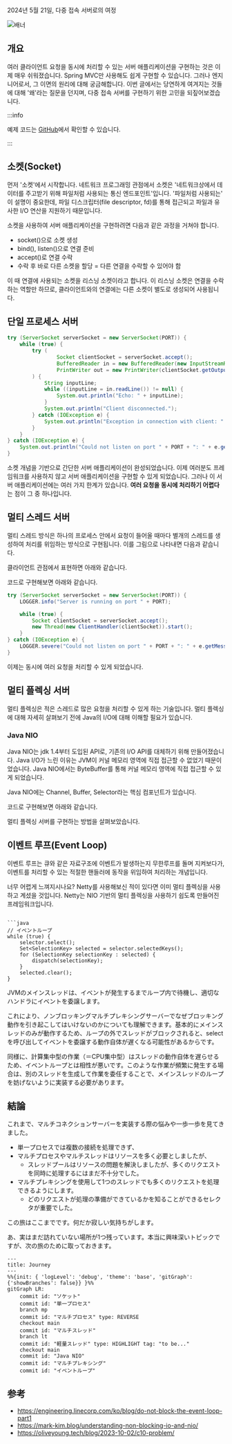 2024년 5월 21일, 다중 접속 서버로의 여정

![배너](https://i.imgur.com/bDTb83y.png)

## 개요

여러 클라이언트 요청을 동시에 처리할 수 있는 서버 애플리케이션을 구현하는 것은 이제 매우 쉬워졌습니다. Spring MVC만 사용해도 쉽게 구현할 수 있습니다. 그러나 엔지니어로서, 그 이면의 원리에 대해 궁금해합니다. 이번 글에서는 당연하게 여겨지는 것들에 대해 '왜'라는 질문을 던지며, 다중 접속 서버를 구현하기 위한 고민을 되짚어보겠습니다.

:::info

예제 코드는 [GitHub](https://github.com/songkg7/journey-to-a-multi-connect-server)에서 확인할 수 있습니다.

:::

## 소켓(Socket)

먼저 '소켓'에서 시작합니다. 네트워크 프로그래밍 관점에서 소켓은 '네트워크상에서 데이터를 주고받기 위해 파일처럼 사용되는 통신 엔드포인트'입니다. '파일처럼 사용되는' 이 설명이 중요한데, 파일 디스크립터(file descriptor, fd)를 통해 접근되고 파일과 유사한 I/O 연산을 지원하기 때문입니다.

소켓을 사용하여 서버 애플리케이션을 구현하려면 다음과 같은 과정을 거쳐야 합니다.

- socket()으로 소켓 생성
- bind(), listen()으로 연결 준비
- accept()로 연결 수락
- 수락 후 바로 다른 소켓을 할당 = 다른 연결을 수락할 수 있어야 함

이 때 연결에 사용되는 소켓을 리스닝 소켓이라고 합니다. 이 리스닝 소켓은 연결을 수락하는 역할만 하므로, 클라이언트와의 연결에는 다른 소켓이 별도로 생성되어 사용됩니다.

## 단일 프로세스 서버

```java
try (ServerSocket serverSocket = new ServerSocket(PORT)) {
    while (true) {
        try (
                Socket clientSocket = serverSocket.accept();
                BufferedReader in = new BufferedReader(new InputStreamReader(clientSocket.getInputStream()));
                PrintWriter out = new PrintWriter(clientSocket.getOutputStream(), true)
        ) {
            String inputLine;
            while ((inputLine = in.readLine()) != null) {
                System.out.println("Echo: " + inputLine);
            }
            System.out.println("Client disconnected.");
        } catch (IOException e) {
            System.out.println("Exception in connection with client: " + e.getMessage());
        }
    }
} catch (IOException e) {
    System.out.println("Could not listen on port " + PORT + ": " + e.getMessage());
}
```

소켓 개념을 기반으로 간단한 서버 애플리케이션이 완성되었습니다. 이제 여러분도 프레임워크를 사용하지 않고 서버 애플리케이션을 구현할 수 있게 되었습니다. 그러나 이 서버 애플리케이션에는 여러 가지 한계가 있습니다. **여러 요청을 동시에 처리하기 어렵다**는 점이 그 중 하나입니다.

## 멀티 스레드 서버

멀티 스레드 방식은 하나의 프로세스 안에서 요청이 들어올 때마다 별개의 스레드를 생성하여 처리를 위임하는 방식으로 구현됩니다. 이를 그림으로 나타내면 다음과 같습니다.

클라이언트 관점에서 표현하면 아래와 같습니다.

코드로 구현해보면 아래와 같습니다.

```java
try (ServerSocket serverSocket = new ServerSocket(PORT)) {
    LOGGER.info("Server is running on port " + PORT);

    while (true) {
        Socket clientSocket = serverSocket.accept();
        new Thread(new ClientHandler(clientSocket)).start();
    }
} catch (IOException e) {
    LOGGER.severe("Could not listen on port " + PORT + ": " + e.getMessage());
}
```

이제는 동시에 여러 요청을 처리할 수 있게 되었습니다.

## 멀티 플렉싱 서버

멀티 플렉싱은 적은 스레드로 많은 요청을 처리할 수 있게 하는 기술입니다. 멀티 플렉싱에 대해 자세히 살펴보기 전에 Java의 I/O에 대해 이해할 필요가 있습니다.

### Java NIO

Java NIO는 jdk 1.4부터 도입된 API로, 기존의 I/O API를 대체하기 위해 만들어졌습니다. Java I/O가 느린 이유는 JVM이 커널 메모리 영역에 직접 접근할 수 없었기 때문이었습니다. Java NIO에서는 ByteBuffer를 통해 커널 메모리 영역에 직접 접근할 수 있게 되었습니다.

Java NIO에는 Channel, Buffer, Selector라는 핵심 컴포넌트가 있습니다.

코드로 구현해보면 아래와 같습니다.

멀티 플렉싱 서버를 구현하는 방법을 살펴보았습니다.

## 이벤트 루프(Event Loop)

이벤트 루프는 큐와 같은 자료구조에 이벤트가 발생하는지 무한루프를 돌며 지켜보다가, 이벤트를 처리할 수 있는 적절한 핸들러에 동작을 위임하여 처리하는 개념입니다.

너무 어렵게 느껴지시나요? Netty를 사용해보신 적이 있다면 이미 멀티 플렉싱을 사용하고 계셨을 것입니다. Netty는 NIO 기반의 멀티 플렉싱을 사용하기 쉽도록 만들어진 프레임워크입니다.

```

```java
// イベントループ
while (true) {
    selector.select();
    Set<SelectionKey> selected = selector.selectedKeys();
    for (SelectionKey selectionKey : selected) {
        dispatch(selectionKey);
    }
    selected.clear();
}
```

JVMのメインスレッドは、イベントが発生するまでループ内で待機し、適切なハンドラにイベントを委譲します。

これにより、ノンブロッキングマルチプレキシングサーバーでなぜブロッキング動作を引き起こしてはいけないのかについても理解できます。基本的にメインスレッドのみが動作するため、ループの外でスレッドがブロックされると、selectを呼び出してイベントを委譲する動作自体が遅くなる可能性があるからです。

同様に、計算集中型の作業（＝CPU集中型）はスレッドの動作自体を遅らせるため、イベントループとは相性が悪いです。このような作業が頻繁に発生する場合は、別のスレッドを生成して作業を委任することで、メインスレッドのループを妨げないように実装する必要があります。

## 結論

これまで、マルチコネクションサーバーを実装する際の悩みや一歩一歩を見てきました。

- 単一プロセスでは複数の接続を処理できず、
- マルチプロセスやマルチスレッドはリソースを多く必要としましたが、
    - スレッドプールはリソースの問題を解決しましたが、多くのリクエストを同時に処理するにはまだ不十分でした。
- マルチプレキシングを使用して1つのスレッドでも多くのリクエストを処理できるようにします。
    - どのリクエストが処理の準備ができているかを知ることができるセレクタが重要でした。

この旅はここまでです。何だか寂しい気持ちがします。

あ、実はまだ訪れていない場所が1つ残っています。本当に興味深いトピックですが、次の旅のために取っておきます。

```mermaid
---
title: Journey
---
%%{init: { 'logLevel': 'debug', 'theme': 'base', 'gitGraph': {'showBranches': false}} }%%
gitGraph LR:
    commit id: "ソケット"
    commit id: "単一プロセス"
    branch mp
    commit id: "マルチプロセス" type: REVERSE
    checkout main
    commit id: "マルチスレッド"
    branch lt
    commit id: "軽量スレッド" type: HIGHLIGHT tag: "to be..."
    checkout main
    commit id: "Java NIO"
    commit id: "マルチプレキシング"
    commit id: "イベントループ"
```

## 参考

- https://engineering.linecorp.com/ko/blog/do-not-block-the-event-loop-part1
- https://mark-kim.blog/understanding-non-blocking-io-and-nio/
- https://oliveyoung.tech/blog/2023-10-02/c10-problem/
```